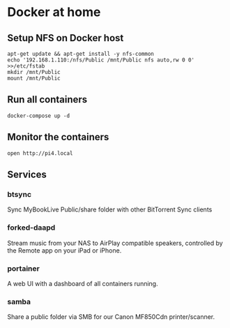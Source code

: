# Docker at home

## Setup NFS on Docker host

```
apt-get update && apt-get install -y nfs-common
echo '192.168.1.110:/nfs/Public /mnt/Public nfs auto,rw 0 0' >>/etc/fstab
mkdir /mnt/Public
mount /mnt/Public
```

## Run all containers

```
docker-compose up -d
```

## Monitor the containers

```
open http://pi4.local
```

## Services

### btsync

Sync MyBookLive Public/share folder with other BitTorrent Sync clients

### forked-daapd

Stream music from your NAS to AirPlay compatible speakers, controlled by the Remote app on your iPad or iPhone.

### portainer

A web UI with a dashboard of all containers running.

### samba

Share a public folder via SMB for our Canon MF850Cdn printer/scanner.
